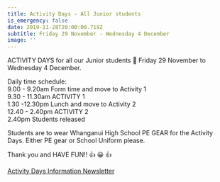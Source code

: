 ```yaml
---
title: Activity Days - All Junior students
is_emergency: false
date: 2019-11-28T20:00:00.719Z
subtitle: Friday 29 November - Wednesday 4 December
image: ''
---
```

ACTIVITY DAYS for all our Junior students 🙂
Friday 29 November to Wednesday 4 December.

Daily time schedule:  
9.00 - 9.20am Form time and move to Activity 1  
9.30 - 11.30am ACTIVITY 1  
1.30 -12.30pm Lunch and move to Activity 2  
12.40 - 2.40pm ACTIVITY 2  
2.40pm Students released

Students are to wear Whanganui High School PE GEAR for the Activity Days.
Either PE gear or School Uniform please.

Thank you and HAVE FUN!! 👍 😀 👍

[Activity Days Information Newsletter](https://res.cloudinary.com/whanganuihigh/image/upload/v1574640428/newsletters/Junior_Activity_Days.pdf)


